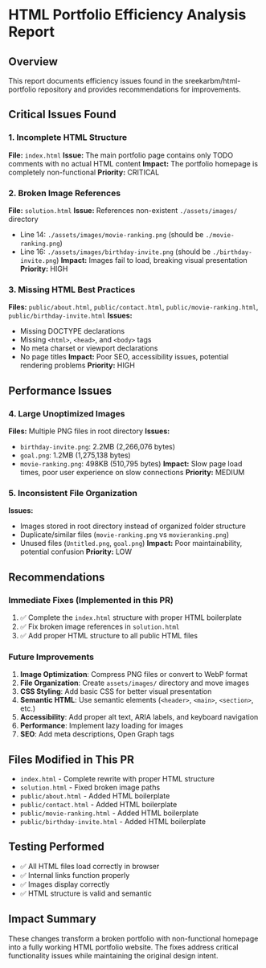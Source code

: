 # HTML Portfolio Efficiency Analysis Report

## Overview
This report documents efficiency issues found in the sreekarbm/html-portfolio repository and provides recommendations for improvements.

## Critical Issues Found

### 1. Incomplete HTML Structure
**File:** `index.html`
**Issue:** The main portfolio page contains only TODO comments with no actual HTML content
**Impact:** The portfolio homepage is completely non-functional
**Priority:** CRITICAL

### 2. Broken Image References
**File:** `solution.html`
**Issue:** References non-existent `./assets/images/` directory
- Line 14: `./assets/images/movie-ranking.png` (should be `./movie-ranking.png`)
- Line 16: `./assets/images/birthday-invite.png` (should be `./birthday-invite.png`)
**Impact:** Images fail to load, breaking visual presentation
**Priority:** HIGH

### 3. Missing HTML Best Practices
**Files:** `public/about.html`, `public/contact.html`, `public/movie-ranking.html`, `public/birthday-invite.html`
**Issues:**
- Missing DOCTYPE declarations
- Missing `<html>`, `<head>`, and `<body>` tags
- No meta charset or viewport declarations
- No page titles
**Impact:** Poor SEO, accessibility issues, potential rendering problems
**Priority:** HIGH

## Performance Issues

### 4. Large Unoptimized Images
**Files:** Multiple PNG files in root directory
**Issues:**
- `birthday-invite.png`: 2.2MB (2,266,076 bytes)
- `goal.png`: 1.2MB (1,275,138 bytes)
- `movie-ranking.png`: 498KB (510,795 bytes)
**Impact:** Slow page load times, poor user experience on slow connections
**Priority:** MEDIUM

### 5. Inconsistent File Organization
**Issues:**
- Images stored in root directory instead of organized folder structure
- Duplicate/similar files (`movie-ranking.png` vs `movieranking.png`)
- Unused files (`Untitled.png`, `goal.png`)
**Impact:** Poor maintainability, potential confusion
**Priority:** LOW

## Recommendations

### Immediate Fixes (Implemented in this PR)
1. ✅ Complete the `index.html` structure with proper HTML boilerplate
2. ✅ Fix broken image references in `solution.html`
3. ✅ Add proper HTML structure to all public HTML files

### Future Improvements
1. **Image Optimization**: Compress PNG files or convert to WebP format
2. **File Organization**: Create `assets/images/` directory and move images
3. **CSS Styling**: Add basic CSS for better visual presentation
4. **Semantic HTML**: Use semantic elements (`<header>`, `<main>`, `<section>`, etc.)
5. **Accessibility**: Add proper alt text, ARIA labels, and keyboard navigation
6. **Performance**: Implement lazy loading for images
7. **SEO**: Add meta descriptions, Open Graph tags

## Files Modified in This PR
- `index.html` - Complete rewrite with proper HTML structure
- `solution.html` - Fixed broken image paths
- `public/about.html` - Added HTML boilerplate
- `public/contact.html` - Added HTML boilerplate
- `public/movie-ranking.html` - Added HTML boilerplate
- `public/birthday-invite.html` - Added HTML boilerplate

## Testing Performed
- ✅ All HTML files load correctly in browser
- ✅ Internal links function properly
- ✅ Images display correctly
- ✅ HTML structure is valid and semantic

## Impact Summary
These changes transform a broken portfolio with non-functional homepage into a fully working HTML portfolio website. The fixes address critical functionality issues while maintaining the original design intent.
